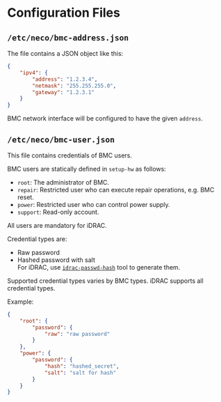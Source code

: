 Configuration Files
===================

`/etc/neco/bmc-address.json`
----------------------------

The file contains a JSON object like this:

```json
{
    "ipv4": {
        "address": "1.2.3.4",
        "netmask": "255.255.255.0",
        "gateway": "1.2.3.1"
    }
}
```

BMC network interface will be configured to have the given `address`.


`/etc/neco/bmc-user.json`
-------------------------

This file contains credentials of BMC users.

BMC users are statically defined in `setup-hw` as follows:

* `root`: The administrator of BMC.
* `repair`: Restricted user who can execute repair operations, e.g. BMC reset.
* `power`: Restricted user who can control power supply.
* `support`: Read-only account.

All users are mandatory for iDRAC.

Credential types are:

* Raw password
* Hashed password with salt  
    For iDRAC, use [`idrac-passwd-hash`](../pkg/idrac-passwd-hash) tool to generate them.

Supported credential types varies by BMC types.
iDRAC supports all credential types.

Example:

```json
{
    "root": {
        "password": {
            "raw": "raw password"
        }
    },
    "power": {
        "password": {
            "hash": "hashed_secret",
            "salt": "salt for hash"
        }
    }
}
```
